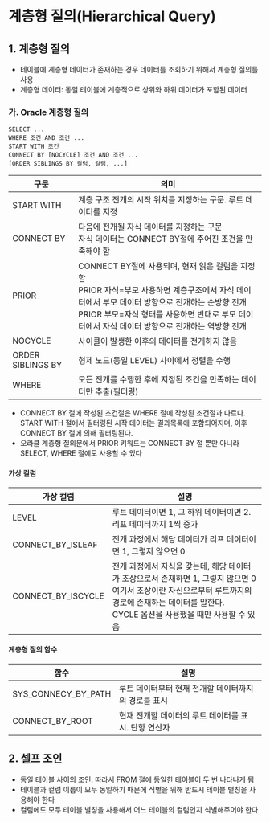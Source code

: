계층형 질의(Hierarchical Query)
========

## 1. 계층형 질의

- 테이블에 계층형 데이터가 존재하는 경우 데이터를 조회하기 위해서 계층형 질의를 사용
- 계층형 데이터: 동일 테이블에 계층적으로 상위와 하위 데이터가 포함된 데이터


### 가. Oracle 계층형 질의

```
SELECT ...
WHERE 조건 AND 조건 ...
START WITH 조건
CONNECT BY [NOCYCLE] 조건 AND 조건 ...
[ORDER SIBLINGS BY 컬럼, 컬럼, ...]
```

| 구문 | 의미 |
|-|-|
| START WITH | 계층 구조 전개의 시작 위치를 지정하는 구문. 루트 데이터를 지정 |
| CONNECT BY | 다음에 전개될 자식 데이터를 지정하는 구문<br>자식 데이터는 CONNECT BY절에 주어진 조건을 만족해야 함 |
| PRIOR | CONNECT BY절에 사용되며, 현재 읽은 컬럼을 지정함<br>PRIOR 자식=부모 사용하면 계층구조에서 자식 데이터에서 부모 데이터 방향으로 전개하는 순방향 전개<br>PRIOR 부모=자식 형태를 사용하면 반대로 부모 데이터에서 자식 데이터 방향으로 전개하는 역방향 전개 |
| NOCYCLE | 사이클이 발생한 이후의 데이터를 전개하지 않음 |
| ORDER SIBLINGS BY | 형제 노드(동일 LEVEL) 사이에서 정렬을 수행 |
| WHERE | 모든 전개를 수행한 후에 지정된 조건을 만족하는 데이터만 추출(필터링) |


- CONNECT BY 절에 작성된 조건절은 WHERE 절에 작성된 조건절과 다르다. START WITH 절에서 필터링된 시작 데이터는 결과목록에 포함되어지며, 이후 CONNECT BY 절에 의해 필터링된다.
- 오라클 계층형 질의문에서 PRIOR 키워드는 CONNECT BY 절 뿐만 아니라 SELECT, WHERE 절에도 사용할 수 있다

#### 가상 컬럼

| 가상 컬럼 | 설명 |
|-|-|
| LEVEL | 루트 데이터이면 1, 그 하위 데이터이면 2. 리프 데이터까지 1씩 증가 |
| CONNECT_BY_ISLEAF | 전개 과정에서 해당 데이터가 리프 데이터이면 1, 그렇지 않으면 0 |
| CONNECT_BY_ISCYCLE | 전개 과정에서 자식을 갖는데, 해당 데이터가 조상으로서 존재하면 1, 그렇지 않으면 0<br>여기서 조상이란 자신으로부터 루트까지의 경로에 존재하는 데이터를 말한다.<br>CYCLE 옵션을 사용했을 때만 사용할 수 있음 |


#### 계층형 질의 함수

| 함수 | 설명 |
|-|-|
| SYS_CONNECY_BY_PATH | 루트 데이터부터 현재 전개할 데이터까지의 경로를 표시 |
| CONNECT_BY_ROOT | 현재 전개할 데이터의 루트 데이터를 표시. 단항 연산자 |


## 2. 셀프 조인

- 동일 테이블 사이의 조인. 따라서 FROM 절에 동일한 테이블이 두 번 나타나게 됨
- 테이블과 컬럼 이름이 모두 동일하기 때문에 식별을 위해 반드시 테이블 별칭을 사용해야 한다
- 컬럼에도 모두 테이블 별칭을 사용해서 어느 테이블의 컬럼인지 식별해주어야 한다
